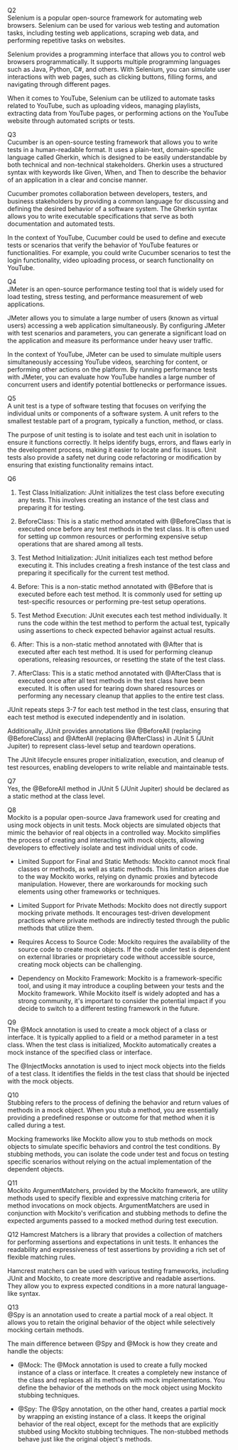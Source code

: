 Q2  
Selenium is a popular open-source framework for automating web browsers. Selenium can be used for various web testing and automation tasks, including testing web applications, scraping web data, and performing repetitive tasks on websites.

Selenium provides a programming interface that allows you to control web browsers programmatically. It supports multiple programming languages such as Java, Python, C#, and others. With Selenium, you can simulate user interactions with web pages, such as clicking buttons, filling forms, and navigating through different pages.

When it comes to YouTube, Selenium can be utilized to automate tasks related to YouTube, such as uploading videos, managing playlists, extracting data from YouTube pages, or performing actions on the YouTube website through automated scripts or tests.

Q3  
Cucumber is an open-source testing framework that allows you to write tests in a human-readable format. It uses a plain-text, domain-specific language called Gherkin, which is designed to be easily understandable by both technical and non-technical stakeholders. Gherkin uses a structured syntax with keywords like Given, When, and Then to describe the behavior of an application in a clear and concise manner.

Cucumber promotes collaboration between developers, testers, and business stakeholders by providing a common language for discussing and defining the desired behavior of a software system. The Gherkin syntax allows you to write executable specifications that serve as both documentation and automated tests.

In the context of YouTube, Cucumber could be used to define and execute tests or scenarios that verify the behavior of YouTube features or functionalities. For example, you could write Cucumber scenarios to test the login functionality, video uploading process, or search functionality on YouTube.

Q4  
JMeter is an open-source performance testing tool that is widely used for load testing, stress testing, and performance measurement of web applications. 

JMeter allows you to simulate a large number of users (known as virtual users) accessing a web application simultaneously. By configuring JMeter with test scenarios and parameters, you can generate a significant load on the application and measure its performance under heavy user traffic.

In the context of YouTube, JMeter can be used to simulate multiple users simultaneously accessing YouTube videos, searching for content, or performing other actions on the platform. By running performance tests with JMeter, you can evaluate how YouTube handles a large number of concurrent users and identify potential bottlenecks or performance issues.

Q5  
A unit test is a type of software testing that focuses on verifying the individual units or components of a software system. A unit refers to the smallest testable part of a program, typically a function, method, or class.

The purpose of unit testing is to isolate and test each unit in isolation to ensure it functions correctly. It helps identify bugs, errors, and flaws early in the development process, making it easier to locate and fix issues. Unit tests also provide a safety net during code refactoring or modification by ensuring that existing functionality remains intact.

Q6  
1. Test Class Initialization: JUnit initializes the test class before executing any tests. This involves creating an instance of the test class and preparing it for testing.

2. BeforeClass: This is a static method annotated with @BeforeClass that is executed once before any test methods in the test class. It is often used for setting up common resources or performing expensive setup operations that are shared among all tests.

3. Test Method Initialization: JUnit initializes each test method before executing it. This includes creating a fresh instance of the test class and preparing it specifically for the current test method.

4. Before: This is a non-static method annotated with @Before that is executed before each test method. It is commonly used for setting up test-specific resources or performing pre-test setup operations.

5. Test Method Execution: JUnit executes each test method individually. It runs the code within the test method to perform the actual test, typically using assertions to check expected behavior against actual results.

6. After: This is a non-static method annotated with @After that is executed after each test method. It is used for performing cleanup operations, releasing resources, or resetting the state of the test class.

7. AfterClass: This is a static method annotated with @AfterClass that is executed once after all test methods in the test class have been executed. It is often used for tearing down shared resources or performing any necessary cleanup that applies to the entire test class.

JUnit repeats steps 3-7 for each test method in the test class, ensuring that each test method is executed independently and in isolation.

Additionally, JUnit provides annotations like @BeforeAll (replacing @BeforeClass) and @AfterAll (replacing @AfterClass) in JUnit 5 (JUnit Jupiter) to represent class-level setup and teardown operations.

The JUnit lifecycle ensures proper initialization, execution, and cleanup of test resources, enabling developers to write reliable and maintainable tests.

Q7  
Yes, the @BeforeAll method in JUnit 5 (JUnit Jupiter) should be declared as a static method at the class level. 

Q8  
Mockito is a popular open-source Java framework used for creating and using mock objects in unit tests. Mock objects are simulated objects that mimic the behavior of real objects in a controlled way. Mockito simplifies the process of creating and interacting with mock objects, allowing developers to effectively isolate and test individual units of code.

- Limited Support for Final and Static Methods: Mockito cannot mock final classes or methods, as well as static methods. This limitation arises due to the way Mockito works, relying on dynamic proxies and bytecode manipulation. However, there are workarounds for mocking such elements using other frameworks or techniques.

- Limited Support for Private Methods: Mockito does not directly support mocking private methods. It encourages test-driven development practices where private methods are indirectly tested through the public methods that utilize them.

- Requires Access to Source Code: Mockito requires the availability of the source code to create mock objects. If the code under test is dependent on external libraries or proprietary code without accessible source, creating mock objects can be challenging.

- Dependency on Mockito Framework: Mockito is a framework-specific tool, and using it may introduce a coupling between your tests and the Mockito framework. While Mockito itself is widely adopted and has a strong community, it's important to consider the potential impact if you decide to switch to a different testing framework in the future.

Q9  
The @Mock annotation is used to create a mock object of a class or interface. It is typically applied to a field or a method parameter in a test class. When the test class is initialized, Mockito automatically creates a mock instance of the specified class or interface.

The @InjectMocks annotation is used to inject mock objects into the fields of a test class. It identifies the fields in the test class that should be injected with the mock objects.

Q10  
Stubbing refers to the process of defining the behavior and return values of methods in a mock object. When you stub a method, you are essentially providing a predefined response or outcome for that method when it is called during a test.

Mocking frameworks like Mockito allow you to stub methods on mock objects to simulate specific behaviors and control the test conditions. By stubbing methods, you can isolate the code under test and focus on testing specific scenarios without relying on the actual implementation of the dependent objects.

Q11  
Mockito ArgumentMatchers, provided by the Mockito framework, are utility methods used to specify flexible and expressive matching criteria for method invocations on mock objects. ArgumentMatchers are used in conjunction with Mockito's verification and stubbing methods to define the expected arguments passed to a mocked method during test execution.

Q12
Hamcrest Matchers is a library that provides a collection of matchers for performing assertions and expectations in unit tests. It enhances the readability and expressiveness of test assertions by providing a rich set of flexible matching rules.

Hamcrest matchers can be used with various testing frameworks, including JUnit and Mockito, to create more descriptive and readable assertions. They allow you to express expected conditions in a more natural language-like syntax.

Q13  
@Spy is an annotation used to create a partial mock of a real object. It allows you to retain the original behavior of the object while selectively mocking certain methods.

The main difference between @Spy and @Mock is how they create and handle the objects:

- @Mock: The @Mock annotation is used to create a fully mocked instance of a class or interface. It creates a completely new instance of the class and replaces all its methods with mock implementations. You define the behavior of the methods on the mock object using Mockito stubbing techniques.

- @Spy: The @Spy annotation, on the other hand, creates a partial mock by wrapping an existing instance of a class. It keeps the original behavior of the real object, except for the methods that are explicitly stubbed using Mockito stubbing techniques. The non-stubbed methods behave just like the original object's methods.






